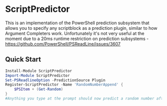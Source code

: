 # ScriptPredictor

This is an implementation of the PowerShell prediction subsystem that allows you to specify any scriptblock as a prediction plugin, similar to how Argument Completers work. Unfortunately it's not very useful at the moment due to a 20ms runtime restriction on prediction subsystems - https://github.com/PowerShell/PSReadLine/issues/3607

## Quick Start

```powershell
Install-Module ScriptPredictor
Import-Module ScriptPredictor
Set-PSReadlineOption -PredictionSource Plugin
Register-ScriptPredictor -Name 'RandomNumberAppend' {
	$PSItem + (Get-Random)
}
#Anything you type at the prompt should now predict a random number after it. This may take a few tries for the runspace to "warm up" and operate under the 20ms limit.
```

